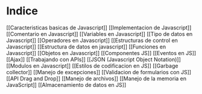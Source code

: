 # Indice
[[Caracteristicas basicas de Javascript]]
[[Implementacion de Javascript]]
[[Comentario en Javascript]]
[[Variables en Javascript]]
[[Tipo de datos en Javascript]]
[[Operadores en Javascript]]
[[Estructuras de control en Javascript]]
[[Estructura de datos en javascript]]
[[Funciones en Javascript]]
[[Objetos en Javascript]]
[[Componentes JS]]
[[Eventos en JS]]
[[Ajax]]
[[Trabajando con APIs]]
[[JSON (Javascript Object Notation)]]
[[Modulos en Javascript]]
[[Estilos de codificacion en JS]]
[[Garbage collector]]
[[Manejo de excepciones]]
[[Validacion de formularios con JS]]
[[API Drag and Drop]]
[[Manejo de archivos]]
[[Manejo de la memoria en JavaScript]]
[[Almacenamiento de datos en JS]]